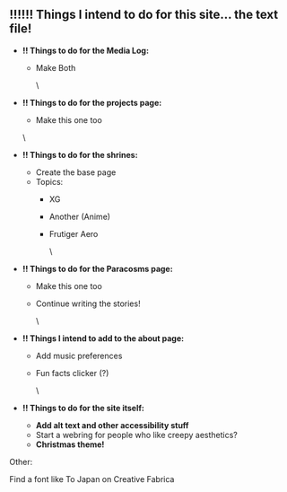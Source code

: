 ## !!!!!! Things I intend to do for this site... the text file!

* **!! Things to do for the Media Log:**
  * Make Both

    \
* **!! Things to do for the projects page:**
  * Make this one too

  \
* **!! Things to do for the shrines:**
  * Create the base page
  * Topics:
    * XG
    * Another (Anime)
    * Frutiger Aero

      \
* **!! Things to do for the Paracosms page:**
  * Make this one too
  * Continue writing the stories!

    \
* **!! Things I intend to add to the about page:**
  * Add music preferences
  * Fun facts clicker (?)

    \
* **!! Things to do for the site itself:**
  * **Add alt text and other accessibility stuff**
  * Start a webring for people who like creepy aesthetics?
  * **Christmas theme!**


Other:

Find a font like To Japan on Creative Fabrica